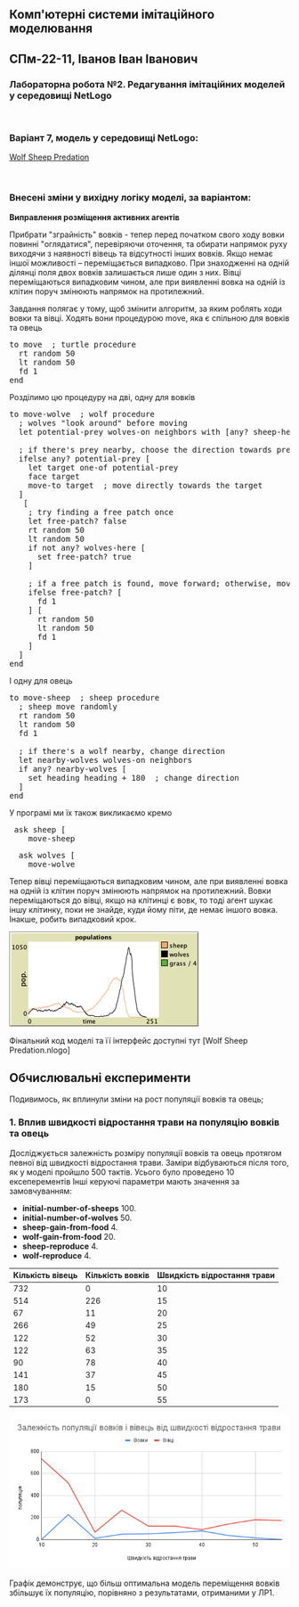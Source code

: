 ## Комп'ютерні системи імітаційного моделювання
## СПм-22-11, **Іванов Іван Іванович**
### Лабораторна робота №**2**. Редагування імітаційних моделей у середовищі NetLogo

<br>

### Варіант 7, модель у середовищі NetLogo:
[Wolf Sheep Predation](http://www.netlogoweb.org/launch#http://www.netlogoweb.org/assets/modelslib/Sample%20Models/Biology/Wolf%20Sheep%20Predation.nlogo)

<br>

### Внесені зміни у вихідну логіку моделі, за варіантом:

**Виправлення розміщення активних агентів**

Прибрати "зграйність" вовків - тепер перед початком свого ходу вовки повинні "оглядатися", перевіряючи оточення, та обирати напрямок руху виходячи з наявності вівець та відсутності інших вовків. Якщо немає іншої можливості – переміщається випадково. При знаходженні на одній ділянці поля двох вовків залишається лише один з них. Вівці переміщаються випадковим чином, але при виявленні вовка на одній із клітин поруч змінюють напрямок на протилежний.

Завдання полягає у тому, щоб змінити алгоритм, за яким роблять ходи вовки та вівці.
Ходять вони процедурою move, яка є спільною для вовків та овець

<pre>
to move  ; turtle procedure
  rt random 50
  lt random 50
  fd 1
end
</pre>

Розділимо цю процедуру на дві, одну для вовків
<pre>
to move-wolve  ; wolf procedure
  ; wolves "look around" before moving
  let potential-prey wolves-on neighbors with [any? sheep-here]
  
  ; if there's prey nearby, choose the direction towards prey
  ifelse any? potential-prey [
    let target one-of potential-prey
    face target
    move-to target  ; move directly towards the target
  ] 
   [
    ; try finding a free patch once
    let free-patch? false
    rt random 50
    lt random 50
    if not any? wolves-here [
      set free-patch? true
    ]
    
    ; if a free patch is found, move forward; otherwise, move randomly
    ifelse free-patch? [
      fd 1
    ] [
      rt random 50
      lt random 50
      fd 1
    ]
  ]
end
</pre>

І одну для овець
<pre>
to move-sheep  ; sheep procedure
  ; sheep move randomly
  rt random 50
  lt random 50
  fd 1
  
  ; if there's a wolf nearby, change direction
  let nearby-wolves wolves-on neighbors
  if any? nearby-wolves [ 
    set heading heading + 180  ; change direction
  ]
end
</pre>

У програмі ми їх також викликаємо кремо 
<pre>
 ask sheep [
    move-sheep
</pre>

<pre>
  ask wolves [
    move-wolve
</pre>

Тепер вівці переміщаються випадковим чином, але при виявленні вовка на одній із клітин поруч змінюють напрямок на протилежний.
Вовки переміщаються до вівці, якщо на клітинці є вовк, то тоді агент шукає іншу клітинку, поки не знайде, куди йому піти, де немає іншого вовка. Інакше, робить випадковий крок.

![Скріншот моделі в процесі симуляції](img.png)

Фінальний код моделі та її інтерфейс доступні тут [Wolf Sheep Predation.nlogo]

## Обчислювальні експерименти

Подивимось, як вплинули зміни на рост популяції вовків та овець;

### 1. Вплив швидкості відростання трави на популяцію вовків та овець
Досліджується залежність розміру популяції вовків та овець протягом певної від швидкості відростання трави. Заміри відбуваються після того, як у моделі пройшло 500 тактів.
Усього було проведено 10 ексеперементів
Інші керуючі параметри мають значення за замовчуванням:
- **initial-number-of-sheeps** 100.
- **initial-number-of-wolves** 50.
- **sheep-gain-from-food** 4.
- **wolf-gain-from-food** 20.
- **sheep-reproduce** 4.
- **wolf-reproduce** 4.


<table>
<thead>
<tr><th>Кількість вівець</th><th>Кількість вовків</th><th>Швидкість відростання трави</th></tr>
</thead>
<tbody>
<tr><td>732</td><td>0 </td><td>10</td></tr>
<tr><td>514</td><td>226</td><td>15</td></tr>
<tr><td>67</td><td>11</td><td>20</td></tr>
<tr><td>266</td><td>49</td><td>25</td></tr>
<tr><td>122</td><td>52</td><td>30</td></tr>
<tr><td>122</td><td>63</td><td>35</td></tr>
<tr><td>90</td><td>78</td><td>40</td></tr>
<tr><td>141</td><td>37 </td><td>45</td></tr>
<tr><td>180</td><td>15 </td><td>50</td></tr>
<tr><td>173</td><td>0 </td><td>55</td></tr>

</tbody></td>
</table>

![Залежність популяції вовків і вівець від швидкості відростання трави](Dep1.png)

Графік демонструє, що більш оптимальна модель переміщення вовків збільшує їх популяцію, порівняно з результатами, отриманими у ЛР1. 